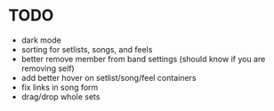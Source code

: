 # TODO

- dark mode
- sorting for setlists, songs, and feels
- better remove member from band settings (should know if you are removing self)
- add better hover on setlist/song/feel containers
- fix links in song form
- drag/drop whole sets
